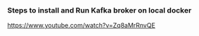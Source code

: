 ### Steps to install and Run Kafka broker on local docker
https://www.youtube.com/watch?v=Zq8aMrRnvQE